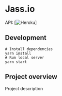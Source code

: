 # Jass.io

API: [![Heroku](http://heroku-badge.herokuapp.com/?app=jass-io&style=flat)]

## Development

```
# Install dependencies
yarn install
# Run local server
yarn start
```

## Project overview

Project description
